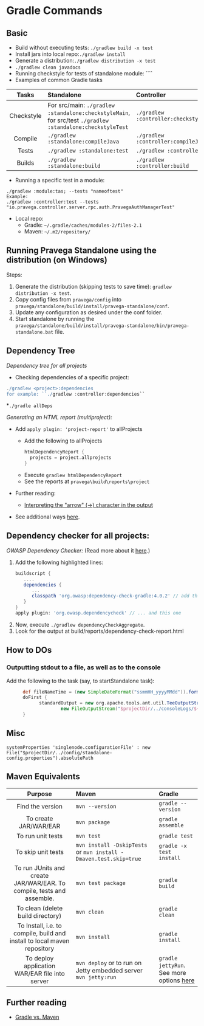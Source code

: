 # Gradle Commands

## Basic
* Build without executing tests: ``./gradlew build -x test``
* Install jars into local repo:``./gradlew install``
* Generate a distribution:``./gradlew distribution -x test``
* ``./gradlew clean javadocs``
* Running checkstyle for tests of standalone module: ````
* Examples of common Gradle tasks

| Tasks | Standalone | Controller |
|:------:|:----------| :----------|
|Checkstyle|For src/main: ``./gradlew :standalone:checkstyleMain``, for src/test ``./gradlew :standalone:checkstyleTest``|``./gradlew :controller:checkstyleMain``|
|Compile|``./gradlew :standalone:compileJava``|``./gradlew :controller:compileJava``|
|Tests|``./gradlew :standalone:test``|``./gradlew :controller:test ``|
|Builds|``./gradlew :standalone:build``|``./gradlew :controller:build``|
* Running a specific test in a module:
```
./gradlew :module:tas; --tests "nameoftest"
Example:
./gradlew :controller:test --tests "io.pravega.controller.server.rpc.auth.PravegaAuthManagerTest"
```


* Local repo: 
  * Gradle: ``~/.gradle/caches/modules-2/files-2.1``
  * Maven: ``~/.m2/repository/``
  
## Running Pravega Standalone using the distribution (on Windows)
Steps:
  1. Generate the distribution (skipping tests to save time): ``gradlew distribution -x test``.
  2. Copy config files from ``pravega/config`` into ``pravega/standalone/build/install/pravega-standalone/conf``.
  3. Update any configuration as desired under the conf folder. 
  4. Start standalone by running the ``pravega/standalone/build/install/pravega-standalone/bin/pravega-standalone.bat`` file.
  
## Dependency Tree

*Dependency tree for all projects*
* Checking dependencies of a specific project:
```groovy
./gradlew <project>:dependencies
for example: ``./gradlew :controller:dependencies``
```
*``./gradle allDeps``

*Generating an HTML report (multiproject):*

* Add ``apply plugin: 'project-report'`` to allProjects
  * Add the following to allProjects
      ```groovy
      htmlDependencyReport {
        projects = project.allprojects
      }
      ```
  * Execute ``gradlew htmlDependencyReport``
  * See the reports at ``pravega\build\reports\project``
* Further reading:
  * [Interpreting the "arrow" (->) character in the output](https://stackoverflow.com/questions/27952388/what-does-arrow-mean-in-gradles-dependency-graph)

* See additional ways [here](https://stackoverflow.com/questions/21645071/using-gradle-to-find-dependency-tree/44725823). 


## Dependency checker for all projects:

*OWASP Dependency Checker:*
(Read more about it [here](https://jeremylong.github.io/DependencyCheck/dependency-check-gradle/configuration.html).)

1. Add the following highlighted lines:
    ```groovy
    buildscript {
       ....
       dependencies {
          ...
          classpath 'org.owasp:dependency-check-gradle:4.0.2' // add this line...
       }
    }
    apply plugin: 'org.owasp.dependencycheck' // ... and this one
    ```
2. Now, execute ``./gradlew dependencyCheckAggregate``.
3. Look for the output at build/reports/dependency-check-report.html

## How to DOs

### Outputting stdout to a file, as well as to the console

Add the following to the task (say, to startStandalone task):
```groovy
      def fileNameTime = (new SimpleDateFormat("ssmmHH_yyyyMMdd")).format(new Date())
      doFirst {
            standardOutput = new org.apache.tools.ant.util.TeeOutputStream(
                    new FileOutputStream("$projectDir/../consoleLogs/${fileNameTime}.out"), System.out);
      }
```

## Misc
```
systemProperties 'singlenode.configurationFile' : new File("$projectDir/../config/standalone-config.properties").absolutePath
```

## Maven Equivalents

| Purpose| Maven| Gradle |
|:--------:|:---|:-------|
|Find the version|`mvn --version`|`gradle --version`|
|To create JAR/WAR/EAR|`mvn package`|`gradle assemble`|
|To run unit tests|`mvn test`|`gradle test`|
|To skip unit tests|`mvn install -DskipTests`<br/>or `mvn install -Dmaven.test.skip=true`| `gradle -x test install`|
|To run JUnits and create JAR/WAR/EAR. To compile, tests and assemble.|`mvn test package`|`gradle build`|
|To clean (delete build directory)| `mvn clean` | `gradle clean`|
|To Install, i.e. to compile, build and install to local maven repository | `mvn install` | `gradle install`|
|To deploy application WAR/EAR file into server| `mvn deploy` or to run on Jetty embedded server `mvn jetty:run` | `gradle jettyRun`. See more options [here](https://www.journaldev.com/8396/gradle-vs-maven)|

## Further reading
* [Gradle vs. Maven](https://www.journaldev.com/8396/gradle-vs-maven)
